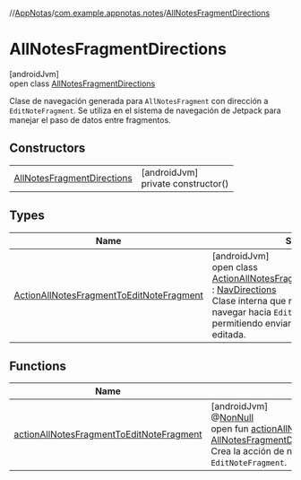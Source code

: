 //[AppNotas](../../../index.md)/[com.example.appnotas.notes](../index.md)/[AllNotesFragmentDirections](index.md)

# AllNotesFragmentDirections

[androidJvm]\
open class [AllNotesFragmentDirections](index.md)

Clase de navegación generada para `AllNotesFragment` con dirección a `EditNoteFragment`. Se utiliza en el sistema de navegación de Jetpack para manejar el paso de datos entre fragmentos.

## Constructors

| | |
|---|---|
| [AllNotesFragmentDirections](-all-notes-fragment-directions.md) | [androidJvm]<br>private constructor() |

## Types

| Name | Summary |
|---|---|
| [ActionAllNotesFragmentToEditNoteFragment](-action-all-notes-fragment-to-edit-note-fragment/index.md) | [androidJvm]<br>open class [ActionAllNotesFragmentToEditNoteFragment](-action-all-notes-fragment-to-edit-note-fragment/index.md) : [NavDirections](https://developer.android.com/reference/kotlin/androidx/navigation/NavDirections.html)<br>Clase interna que representa la acción de navegar hacia `EditNoteFragment`, permitiendo enviar una nota para ser editada. |

## Functions

| Name | Summary |
|---|---|
| [actionAllNotesFragmentToEditNoteFragment](action-all-notes-fragment-to-edit-note-fragment.md) | [androidJvm]<br>@[NonNull](https://developer.android.com/reference/kotlin/androidx/annotation/NonNull.html)<br>open fun [actionAllNotesFragmentToEditNoteFragment](action-all-notes-fragment-to-edit-note-fragment.md)(): [AllNotesFragmentDirections.ActionAllNotesFragmentToEditNoteFragment](-action-all-notes-fragment-to-edit-note-fragment/index.md)<br>Crea la acción de navegación desde `AllNotesFragment` hacia `EditNoteFragment`. |
